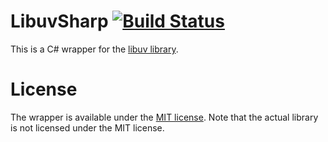LibuvSharp [![Build Status](https://secure.travis-ci.org/txdv/LibuvSharp.png)](http://travis-ci.org/txdv/LibuvSharp)
==========

This is a C# wrapper for the [libuv library](https://github.com/joyent/libuv/).

License
=======

The wrapper is available under the [MIT license](http://en.wikipedia.org/wiki/MIT_License).
Note that the actual library is not licensed under the MIT license.
